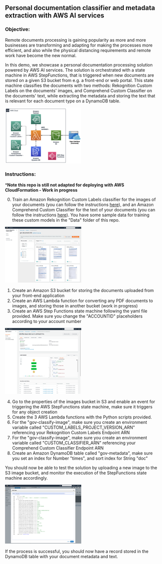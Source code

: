 ## Personal documentation classifier and metadata extraction with AWS AI services

### Objective:
Remote documents processing is gaining popularity as more and more businesses are transforming and adapting for making the processes more efficient, and also while the physical distancing requirements and remote work have become the new normal.

In this demo, we showcase a personal documentation processing solution powered by AWS AI services. The solution is orchestrated with a state machine in AWS StepFunctions, that is triggered when new documents are stored on a given S3 bucket from e.g. a front-end or web portal. This state machine classifies the documents with two methods: Rekognition Custom Labels on the documents' images, and Comprehend Custom Classifier on the documents' text, while extracting the metadata and storing the text that is relevant for each document type on a DynamoDB table.

<img src="./Images/0.png" width="50%" alt="AWS demo architecture">

### Instructions:

***Note this repo is still not adapted for deploying with AWS CloudFormation - Work in progress**

0. Train an Amazon Rekognition Custom Labels classifier for the images of your documents (you can follow the instructions [here](https://docs.aws.amazon.com/rekognition/latest/customlabels-dg/gs-step-create-dataset.html)), and an Amazon Comprehend Custom Classifier for the text of your documents (you can follow the instructions [here](https://docs.aws.amazon.com/comprehend/latest/dg/how-document-classification-training.html)). You have some sample data for training these custom models in the "Data" folder of this repo.

<img src="./Images/3.png" width="50%" alt="Custom Labels">

1. Create an Amazon S3 bucket for storing the documents uploaded from your front-end application
2. Create an AWS Lambda function for converting any PDF documents to images, and storing those in another bucket (work in progress)
3. Create an AWS Step Functions state machine following the yaml file provided. Make sure you change the "ACCOUNTID" placeholders according to your account number

<img src="./Images/1.png" width="50%" alt="StepFunctions state machine">

4. Go to the properties of the images bucket in S3 and enable an event for triggering the AWS StepFunctions state machine, make sure it triggers for any object creation
5. Create the 3 AWS Lambda functions with the Python scripts provided.
6. For the "gov-classify-image", make sure you create an environment variable called "CUSTOM_LABELS_PROJECT_VERSION_ARN" referencing your Rekognition Custom Labels Endpoint ARN
7. For the "gov-classify-image", make sure you create an environment variable called "CUSTOM_CLASSIFIER_ARN" referencing your Comprehend Custom Classifier Endpoint ARN
8. Create an Amazon DynamoDB table called "gov-metadata", make sure you set an index for Number "times", and sort index for String "doc"

You should now be able to test the solution by uploading a new image to the S3 image bucket, and monitor the execution of the StepFunctions state machine accordingly.

<img src="./Images/2.png" width="50%" alt="Document table in DynamoDB">

If the process is successful, you should now have a record stored in the DynamoDB table with your document metadata and text.


